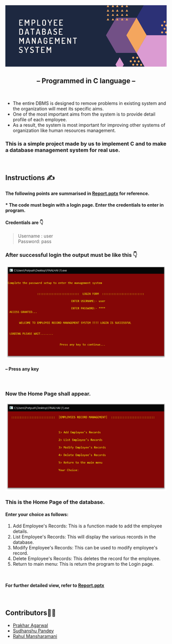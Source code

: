 <img src="https://github.com/pratyushjain122/employee_dbms/blob/master/Extra/Banner.png" alt="banner">
<h2 align="center">&ndash; <strong>Programmed in C language</strong> &ndash;</h2>

&nbsp; 
<p>
<ul>
<li>The entire DBMS is designed to remove problems in existing system and the organization will meet its specific aims.</li>
<li>One of the most important aims from the system is to provide detail profile of each employee.</li>
<li>As a result, the system is most important for improving other systems of organization like human resources management.</li>
</ul>
</p>

### This is a simple project made by us to implement C and to make a database management system for real use.
&nbsp;

## Instructions ✍
#### The following points are summarised in <a href="https://github.com/pratyushjain122/employee_dbms/blob/master/Report.pptx">Report.pptx</a> for reference.

#### * The code must begin with a login page. Enter the credentials to enter in program.

#### Credentials are 👇
>Username : user\
>Password: pass

### After successful login the output must be like this 👇

<p align="center"><img src="https://github.com/pratyushjain122/employee_dbms/blob/master/Extra/Login.png" alt="login"></p>

#### &ndash; Press any key
&nbsp;
### Now the Home Page shall appear.

<p align="center"><img src="https://github.com/pratyushjain122/employee_dbms/blob/master/Extra/Home.png" alt="home"></p>

### This is the Home Page of the database.
#### Enter your choice as follows: 

1. Add Employee's Records: This is a function made to add the employee details.
2. List Employee's Records: This will display the various records in the database.
3. Modify Employee's Records: This can be used to modify employee's record.
4. Delete Employee's Records: This deletes the record for the employee.
5. Return to main menu: This is return the program to the Login page.

&nbsp;

#### For further detailed view, refer to <a href="https://github.com/pratyushjain122/employee_dbms/blob/master/Report.pptx">Report.pptx</a>

&nbsp;
## Contributors👨‍💻
<ul>
<li><a href="https://github.com/prakhar-agarwall">Prakhar Agarwal</a></li>
<li><a href="https://github.com/Sudhanshu1304">Sudhanshu Pandey</a></li>
<li><a href="https://github.com/mansharamani-rahul">Rahul Mansharamani</a></li>
</ul>
